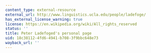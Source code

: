 ```yaml
---
content_type: external-resource
external_url: http://www.linguistics.ucla.edu/people/ladefoge/
has_external_license_warning: true
license: https://en.wikipedia.org/wiki/All_rights_reserved
status: ''
title: Peter Ladefoged's personal page
uid: 18c38112-4fd6-4941-b708-3f9bbc648e73
wayback_url: ''
---
```

